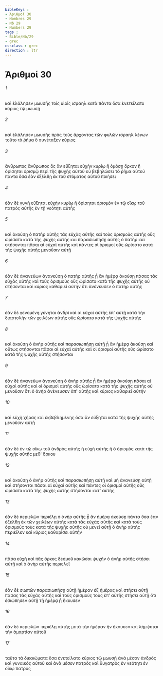 ```yaml
---
bibleKeys : 
- Ἀριθμοί 30
- Nombres 29
- Nb 29
- Numbers 29
tags : 
- Bible/Nb/29
- grec
cssclass : grec
direction : ltr
---
```


# Ἀριθμοί 30

###### 1
καὶ ἐλάλησεν μωυσῆς τοῖς υἱοῖς ισραηλ κατὰ πάντα ὅσα ἐνετείλατο κύριος τῷ μωυσῇ
###### 2
καὶ ἐλάλησεν μωυσῆς πρὸς τοὺς ἄρχοντας τῶν φυλῶν ισραηλ λέγων τοῦτο τὸ ῥῆμα ὃ συνέταξεν κύριος
###### 3
ἄνθρωπος ἄνθρωπος ὃς ἂν εὔξηται εὐχὴν κυρίῳ ἢ ὀμόσῃ ὅρκον ἢ ὁρίσηται ὁρισμῷ περὶ τῆς ψυχῆς αὐτοῦ οὐ βεβηλώσει τὸ ῥῆμα αὐτοῦ πάντα ὅσα ἐὰν ἐξέλθῃ ἐκ τοῦ στόματος αὐτοῦ ποιήσει
###### 4
ἐὰν δὲ γυνὴ εὔξηται εὐχὴν κυρίῳ ἢ ὁρίσηται ὁρισμὸν ἐν τῷ οἴκῳ τοῦ πατρὸς αὐτῆς ἐν τῇ νεότητι αὐτῆς
###### 5
καὶ ἀκούσῃ ὁ πατὴρ αὐτῆς τὰς εὐχὰς αὐτῆς καὶ τοὺς ὁρισμοὺς αὐτῆς οὓς ὡρίσατο κατὰ τῆς ψυχῆς αὐτῆς καὶ παρασιωπήσῃ αὐτῆς ὁ πατήρ καὶ στήσονται πᾶσαι αἱ εὐχαὶ αὐτῆς καὶ πάντες οἱ ὁρισμοί οὓς ὡρίσατο κατὰ τῆς ψυχῆς αὐτῆς μενοῦσιν αὐτῇ
###### 6
ἐὰν δὲ ἀνανεύων ἀνανεύσῃ ὁ πατὴρ αὐτῆς ᾗ ἂν ἡμέρᾳ ἀκούσῃ πάσας τὰς εὐχὰς αὐτῆς καὶ τοὺς ὁρισμούς οὓς ὡρίσατο κατὰ τῆς ψυχῆς αὐτῆς οὐ στήσονται καὶ κύριος καθαριεῖ αὐτήν ὅτι ἀνένευσεν ὁ πατὴρ αὐτῆς
###### 7
ἐὰν δὲ γενομένη γένηται ἀνδρὶ καὶ αἱ εὐχαὶ αὐτῆς ἐπ' αὐτῇ κατὰ τὴν διαστολὴν τῶν χειλέων αὐτῆς οὓς ὡρίσατο κατὰ τῆς ψυχῆς αὐτῆς
###### 8
καὶ ἀκούσῃ ὁ ἀνὴρ αὐτῆς καὶ παρασιωπήσῃ αὐτῇ ᾗ ἂν ἡμέρᾳ ἀκούσῃ καὶ οὕτως στήσονται πᾶσαι αἱ εὐχαὶ αὐτῆς καὶ οἱ ὁρισμοὶ αὐτῆς οὓς ὡρίσατο κατὰ τῆς ψυχῆς αὐτῆς στήσονται
###### 9
ἐὰν δὲ ἀνανεύων ἀνανεύσῃ ὁ ἀνὴρ αὐτῆς ᾗ ἂν ἡμέρᾳ ἀκούσῃ πᾶσαι αἱ εὐχαὶ αὐτῆς καὶ οἱ ὁρισμοὶ αὐτῆς οὓς ὡρίσατο κατὰ τῆς ψυχῆς αὐτῆς οὐ μενοῦσιν ὅτι ὁ ἀνὴρ ἀνένευσεν ἀπ' αὐτῆς καὶ κύριος καθαριεῖ αὐτήν
###### 10
καὶ εὐχὴ χήρας καὶ ἐκβεβλημένης ὅσα ἂν εὔξηται κατὰ τῆς ψυχῆς αὐτῆς μενοῦσιν αὐτῇ
###### 11
ἐὰν δὲ ἐν τῷ οἴκῳ τοῦ ἀνδρὸς αὐτῆς ἡ εὐχὴ αὐτῆς ἢ ὁ ὁρισμὸς κατὰ τῆς ψυχῆς αὐτῆς μεθ' ὅρκου
###### 12
καὶ ἀκούσῃ ὁ ἀνὴρ αὐτῆς καὶ παρασιωπήσῃ αὐτῇ καὶ μὴ ἀνανεύσῃ αὐτῇ καὶ στήσονται πᾶσαι αἱ εὐχαὶ αὐτῆς καὶ πάντες οἱ ὁρισμοὶ αὐτῆς οὓς ὡρίσατο κατὰ τῆς ψυχῆς αὐτῆς στήσονται κατ' αὐτῆς
###### 13
ἐὰν δὲ περιελὼν περιέλῃ ὁ ἀνὴρ αὐτῆς ᾗ ἂν ἡμέρᾳ ἀκούσῃ πάντα ὅσα ἐὰν ἐξέλθῃ ἐκ τῶν χειλέων αὐτῆς κατὰ τὰς εὐχὰς αὐτῆς καὶ κατὰ τοὺς ὁρισμοὺς τοὺς κατὰ τῆς ψυχῆς αὐτῆς οὐ μενεῖ αὐτῇ ὁ ἀνὴρ αὐτῆς περιεῖλεν καὶ κύριος καθαρίσει αὐτήν
###### 14
πᾶσα εὐχὴ καὶ πᾶς ὅρκος δεσμοῦ κακῶσαι ψυχήν ὁ ἀνὴρ αὐτῆς στήσει αὐτῇ καὶ ὁ ἀνὴρ αὐτῆς περιελεῖ
###### 15
ἐὰν δὲ σιωπῶν παρασιωπήσῃ αὐτῇ ἡμέραν ἐξ ἡμέρας καὶ στήσει αὐτῇ πάσας τὰς εὐχὰς αὐτῆς καὶ τοὺς ὁρισμοὺς τοὺς ἐπ' αὐτῆς στήσει αὐτῇ ὅτι ἐσιώπησεν αὐτῇ τῇ ἡμέρᾳ ᾗ ἤκουσεν
###### 16
ἐὰν δὲ περιελὼν περιέλῃ αὐτῆς μετὰ τὴν ἡμέραν ἣν ἤκουσεν καὶ λήμψεται τὴν ἁμαρτίαν αὐτοῦ
###### 17
ταῦτα τὰ δικαιώματα ὅσα ἐνετείλατο κύριος τῷ μωυσῇ ἀνὰ μέσον ἀνδρὸς καὶ γυναικὸς αὐτοῦ καὶ ἀνὰ μέσον πατρὸς καὶ θυγατρὸς ἐν νεότητι ἐν οἴκῳ πατρός
